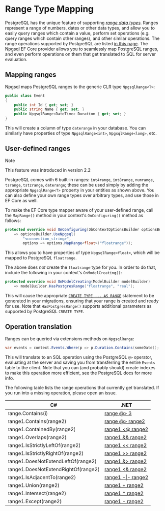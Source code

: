 # Range Type Mapping

PostgreSQL has the unique feature of supporting [*range data types*](https://www.postgresql.org/docs/current/static/rangetypes.html). Ranges represent a range of numbers, dates or other data types, and allow you to easily query ranges which contain a value, perform set operations (e.g. query ranges which contain other ranges), and other similar operations. The range operations supported by PostgreSQL are listed [in this page](https://www.postgresql.org/docs/current/static/functions-range.html). The Npgsql EF Core provider allows you to seamlessly map PostgreSQL ranges, and even perform operations on them that get translated to SQL for server evaluation.

## Mapping ranges

Npgsql maps PostgreSQL ranges to the generic CLR type `NpgsqlRange<T>`:

```c#
public class Event
{
    public int Id { get; set; }
    public string Name { get; set; }
    public NpgsqlRange<DateTime> Duration { get; set; }
}
```

This will create a column of type `daterange` in your database. You can similarly have properties of type `NpgsqlRange<int>`, `NpgsqlRange<long>`, etc.

## User-defined ranges

> [!NOTE]
> This feature was introduced in version 2.2

PostgreSQL comes with 6 built-in ranges: `int4range`, `int8range`, `numrange`, `tsrange`, `tstzrange`, `daterange`; these can be used simply by adding the appropriate `NpgsqlRange<T>` property in your entities as shown above. You can also define your own range types over arbitrary types, and use those in EF Core as well.

To make the EF Core type mapper aware of your user-defined range, call the `MapRange()` method in your context's `OnConfiguring()` method as follows:

```c#
protected override void OnConfiguring(DbContextOptionsBuilder optionsBuilder)
    => optionsBuilder.UseNpgsql(
        "<connection_string>",
        options => options.MapRange<float>("floatrange"));
```

This allows you to have properties of type `NpgsqlRange<float>`, which will be mapped to PostgreSQL `floatrange`.

The above does *not* create the `floatrange` type for you. In order to do that, include the following in your context's `OnModelCreating()`:

```c#
protected override void OnModelCreating(ModelBuilder modelBuilder)
    => modelBuilder.HasPostgresRange("floatrange", "real");
```

This will cause the appropriate [`CREATE TYPE ... AS RANGE`](https://www.postgresql.org/docs/current/static/sql-createtype.html) statement to be generated in your migrations, ensuring that your range is created and ready for use. Note that `HasPostgresRange()` supports additional parameters as supported by PostgreSQL `CREATE TYPE`.

## Operation translation

Ranges can be queried via extensions methods on `NpgsqlRange`:

```c#
var events = context.Events.Where(p => p.Duration.Contains(someDate));
```

This will translate to an SQL operation using the PostgreSQL `@>` operator, evaluating at the server and saving you from transferring the entire `Events` table to the client. Note that you can (and probably should) create indexes to make this operation more efficient, see the PostgreSQL docs for more info.

The following table lists the range operations that currently get translated. If you run into a missing operation, please open an issue.

C#                                                                          | .NET
----------------------------------------------------------------------------|-----
range.Contains(i)                     | [range @> 3](https://www.postgresql.org/docs/current/static/functions-range.html#RANGE-OPERATORS-TABLE)
range1.Contains(range2)               | [range @> range2](https://www.postgresql.org/docs/current/static/functions-range.html#RANGE-OPERATORS-TABLE)
range1.ContainedBy(range2)            | [range1 <@ range2](https://www.postgresql.org/docs/current/static/functions-range.html#RANGE-OPERATORS-TABLE)
range1.Overlaps(range2)               | [range1 && range2](https://www.postgresql.org/docs/current/static/functions-range.html#RANGE-OPERATORS-TABLE)
range1.IsStrictlyLeftOf(range2)       | [range1 << range2](https://www.postgresql.org/docs/current/static/functions-range.html#RANGE-OPERATORS-TABLE)
range1.IsStrictlyRightOf(range2)      | [range1 >> range2](https://www.postgresql.org/docs/current/static/functions-range.html#RANGE-OPERATORS-TABLE)
range1.DoesNotExtendLeftOf(range2)    | [range1 &> range2](https://www.postgresql.org/docs/current/static/functions-range.html#RANGE-OPERATORS-TABLE)
range1.DoesNotExtendRightOf(range2)   | [range1 <& range2](https://www.postgresql.org/docs/current/static/functions-range.html#RANGE-OPERATORS-TABLE)
range1.IsAdjacentTo(range2)           | [range1 -\|- range2](https://www.postgresql.org/docs/current/static/functions-range.html#RANGE-OPERATORS-TABLE)
range1.Union(range2)                  | [range1 + range2](https://www.postgresql.org/docs/current/static/functions-range.html#RANGE-OPERATORS-TABLE)
range1.Intersect(range2)              | [range1 * range2](https://www.postgresql.org/docs/current/static/functions-range.html#RANGE-OPERATORS-TABLE)
range1.Except(range2)                 | [range1 - range2](https://www.postgresql.org/docs/current/static/functions-range.html#RANGE-OPERATORS-TABLE)
